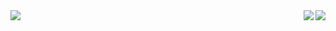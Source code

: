 <img align="left" src="https://github-readme-stats.vercel.app/api?username=thma&count_private=true&show_icons=true&theme=smaterial" />


<a href="https://thma.github.io/">
  <img align="right" src="https://github-readme-stats.vercel.app/api/pin/?username=thma&repo=thma.github.io&theme=material" />
</a>



<img align="right" src="https://github-readme-stats.vercel.app/api/top-langs/?username=thma&layout=compact&theme=material&hide=javascript,html,python,jupyter notebook"/>
